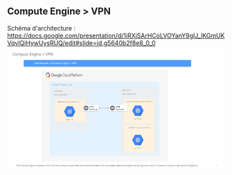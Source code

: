 ## Compute Engine > VPN

Schéma d'architecture : https://docs.google.com/presentation/d/1iRXjSArHCoLVOYanY9gIJ_lKGmUKVqvlQjHywUysRUQ/edit#slide=id.g5640b2f8e8_0_0
![Architecture: Compute Engine](/images/Architecture_%20Compute%20Engine%20_%20VPN.png)

